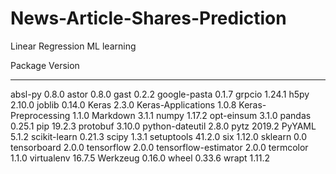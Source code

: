 # News-Article-Shares-Prediction
 Linear Regression ML learning

Package              Version
-------------------- -------
absl-py              0.8.0
astor                0.8.0
gast                 0.2.2
google-pasta         0.1.7
grpcio               1.24.1
h5py                 2.10.0
joblib               0.14.0
Keras                2.3.0
Keras-Applications   1.0.8
Keras-Preprocessing  1.1.0
Markdown             3.1.1
numpy                1.17.2
opt-einsum           3.1.0
pandas               0.25.1
pip                  19.2.3
protobuf             3.10.0
python-dateutil      2.8.0
pytz                 2019.2
PyYAML               5.1.2
scikit-learn         0.21.3
scipy                1.3.1
setuptools           41.2.0
six                  1.12.0
sklearn              0.0
tensorboard          2.0.0
tensorflow           2.0.0
tensorflow-estimator 2.0.0
termcolor            1.1.0
virtualenv           16.7.5
Werkzeug             0.16.0
wheel                0.33.6
wrapt                1.11.2
